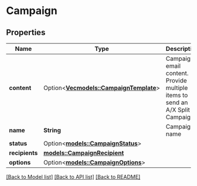 # Campaign

## Properties

Name | Type | Description | Notes
------------ | ------------- | ------------- | -------------
**content** | Option<[**Vec<models::CampaignTemplate>**](CampaignTemplate.md)> | Campaign's email content. Provide multiple items to send an A/X Split Campaign | [optional]
**name** | **String** | Campaign name | 
**status** | Option<[**models::CampaignStatus**](CampaignStatus.md)> |  | [optional]
**recipients** | [**models::CampaignRecipient**](CampaignRecipient.md) |  | 
**options** | Option<[**models::CampaignOptions**](CampaignOptions.md)> |  | [optional]

[[Back to Model list]](../README.md#documentation-for-models) [[Back to API list]](../README.md#documentation-for-api-endpoints) [[Back to README]](../README.md)


